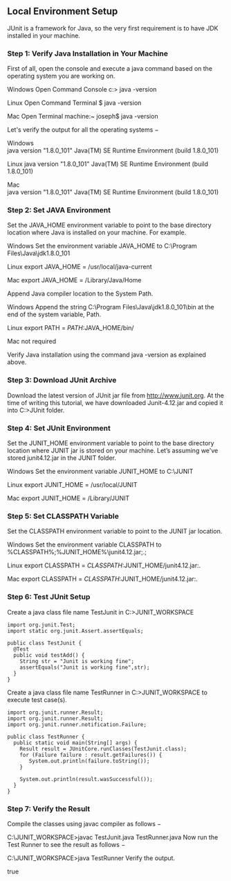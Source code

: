 ## Local Environment Setup

JUnit is a framework for Java, so the very first requirement is to have JDK installed in your machine.

### Step 1: Verify Java Installation in Your Machine

First of all, open the console and execute a java command based on the operating system you are working on.

  Windows	Open Command Console	c:\> java -version
  
  Linux	Open Command Terminal	$ java -version
  
  Mac	Open Terminal	machine:~ joseph$ java -version


Let's verify the output for all the operating systems −

  Windows	
  java version "1.8.0_101"
  Java(TM) SE Runtime Environment (build 1.8.0_101)


  Linux	
  java version "1.8.0_101"
  Java(TM) SE Runtime Environment (build 1.8.0_101)

  Mac	
  java version "1.8.0_101"
  Java(TM) SE Runtime Environment (build 1.8.0_101)


### Step 2: Set JAVA Environment

Set the JAVA_HOME environment variable to point to the base directory location where Java is installed on your machine. For example.

  Windows	Set the environment variable JAVA_HOME to C:\Program Files\Java\jdk1.8.0_101
  
  Linux	export JAVA_HOME = /usr/local/java-current
  
  Mac	export JAVA_HOME = /Library/Java/Home


Append Java compiler location to the System Path.

  Windows	Append the string C:\Program Files\Java\jdk1.8.0_101\bin at the end of the system variable, Path.
  
  Linux	export PATH = $PATH:$JAVA_HOME/bin/
  
  Mac	not required
  

Verify Java installation using the command java -version as explained above.

### Step 3: Download JUnit Archive

Download the latest version of JUnit jar file from http://www.junit.org. 
At the time of writing this tutorial, we have downloaded Junit-4.12.jar and copied it into C:\>JUnit folder.

### Step 4: Set JUnit Environment

Set the JUNIT_HOME environment variable to point to the base directory location where JUNIT jar is stored on your machine. 
Let’s assuming we've stored junit4.12.jar in the JUNIT folder.

Windows
Set the environment variable JUNIT_HOME to C:\JUNIT

Linux
export JUNIT_HOME = /usr/local/JUNIT

Mac
export JUNIT_HOME = /Library/JUNIT


### Step 5: Set CLASSPATH Variable

Set the CLASSPATH environment variable to point to the JUNIT jar location.

Windows
Set the environment variable CLASSPATH to %CLASSPATH%;%JUNIT_HOME%\junit4.12.jar;.;

Linux
export CLASSPATH = $CLASSPATH:$JUNIT_HOME/junit4.12.jar:.

Mac
export CLASSPATH = $CLASSPATH:$JUNIT_HOME/junit4.12.jar:.


### Step 6: Test JUnit Setup

Create a java class file name TestJunit in C:\>JUNIT_WORKSPACE

    import org.junit.Test;
    import static org.junit.Assert.assertEquals;
    
    public class TestJunit {
      @Test
      public void testAdd() {
        String str = "Junit is working fine";
        assertEquals("Junit is working fine",str);
      }
    }

Create a java class file name TestRunner in C:\>JUNIT_WORKSPACE to execute test case(s).

    import org.junit.runner.Result;
    import org.junit.runner.Result;
    import org.junit.runner.notification.Failure;
    
    public class TestRunner {
      public static void main(String[] args) {
        Result result = JUnitCore.runClasses(TestJunit.class);
        for (Failure failure : result.getFailures()) {
           System.out.println(failure.toString());
        }

        System.out.println(result.wasSuccessful());
      }
    }

### Step 7: Verify the Result

Compile the classes using javac compiler as follows −

C:\JUNIT_WORKSPACE>javac TestJunit.java TestRunner.java
Now run the Test Runner to see the result as follows −

C:\JUNIT_WORKSPACE>java TestRunner
Verify the output.

true
